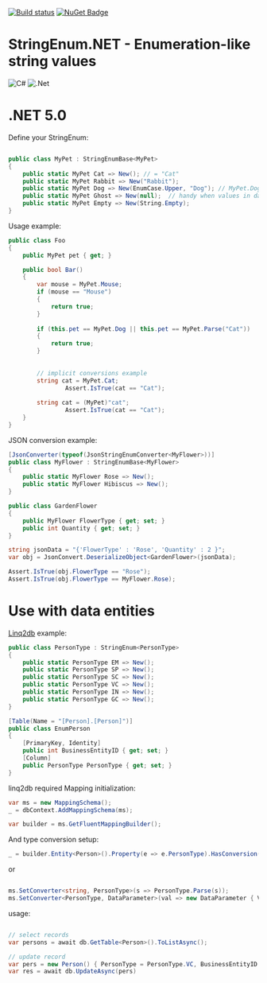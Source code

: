 [![Build status](https://ci.appveyor.com/api/projects/status/dkm6x44rnqwsrbly?svg=true)](https://ci.appveyor.com/project/feeleen/stringenum-net) [![NuGet Badge](https://buildstats.info/nuget/StringEnum.Net)](https://www.nuget.org/packages/StringEnum.Net/)

# StringEnum.NET - Enumeration-like string values

![C#](https://img.shields.io/badge/c%23-%23239120.svg?style=for-the-badge&logo=c-sharp&logoColor=white)
![.Net](https://img.shields.io/badge/.NET-5C2D91?style=for-the-badge&logo=.net&logoColor=white)

# .NET 5.0

Define your StringEnum:

```cs

public class MyPet : StringEnumBase<MyPet>
{
	public static MyPet Cat => New(); // = "Cat"
	public static MyPet Rabbit => New("Rabbit");
	public static MyPet Dog => New(EnumCase.Upper, "Dog"); // MyPet.Dog.ToString() -> "DOG"
	public static MyPet Ghost => New(null);  // handy when values in dataobject may have null values
	public static MyPet Empty => New(String.Empty);
}

```

Usage example:

```cs
public class Foo
{
	public MyPet pet { get; }

	public bool Bar()
	{
		var mouse = MyPet.Mouse;
		if (mouse == "Mouse")
		{
			return true;
		}
		
		if (this.pet == MyPet.Dog || this.pet == MyPet.Parse("Cat"))
		{
			return true;
		}
		
		
		// implicit conversions example
		string cat = MyPet.Cat;
            	Assert.IsTrue(cat == "Cat");
		
		string cat = (MyPet)"cat";
            	Assert.IsTrue(cat == "Cat");
	}
}
```

JSON conversion example:

```cs
[JsonConverter(typeof(JsonStringEnumConverter<MyFlower>))]
public class MyFlower : StringEnumBase<MyFlower>
{
    public static MyFlower Rose => New();
    public static MyFlower Hibiscus => New();
}

public class GardenFlower
{
    public MyFlower FlowerType { get; set; }
    public int Quantity { get; set; }
}

string jsonData = "{'FlowerType' : 'Rose', 'Quantity' : 2 }";
var obj = JsonConvert.DeserializeObject<GardenFlower>(jsonData);

Assert.IsTrue(obj.FlowerType == "Rose");
Assert.IsTrue(obj.FlowerType == MyFlower.Rose);

```


# Use with data entities 
[Linq2db](https://github.com/linq2db/linq2db) example:

```cs
public class PersonType : StringEnum<PersonType>
{
	public static PersonType EM => New();
	public static PersonType SP => New();
	public static PersonType SC => New();
	public static PersonType VC => New();
	public static PersonType IN => New();
	public static PersonType GC => New();
}

[Table(Name = "[Person].[Person]")]
public class EnumPerson
{
	[PrimaryKey, Identity]
	public int BusinessEntityID { get; set; }
	[Column]
	public PersonType PersonType { get; set; }
}
```
linq2db required Mapping initialization:
```cs
var ms = new MappingSchema();
_ = dbContext.AddMappingSchema(ms);

var builder = ms.GetFluentMappingBuilder();
```
And type conversion setup:
```cs
_ = builder.Entity<Person>().Property(e => e.PersonType).HasConversion(v => v.Value, s => PersonType.Parse(s));

```
or
```cs

ms.SetConverter<string, PersonType>(s => PersonType.Parse(s));
ms.SetConverter<PersonType, DataParameter>(val => new DataParameter { Value = val.Value, DataType = DataType.VarChar });
```
usage:
```cs

// select records
var persons = await db.GetTable<Person>().ToListAsync();

// update record
var pers = new Person() { PersonType = PersonType.VC, BusinessEntityID = 1675 };
var res = await db.UpdateAsync(pers)

```
